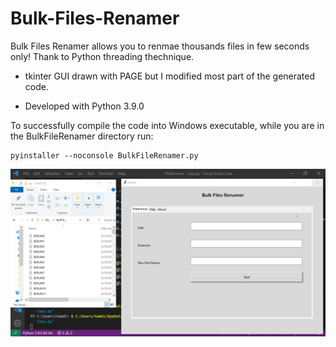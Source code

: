 # Bulk-Files-Renamer

Bulk Files Renamer allows you to renmae thousands files in few seconds only! Thank to Python threading thechnique.


- tkinter GUI drawn with PAGE but I modified most part of the generated code.

- Developed with Python 3.9.0


To successfully compile the code into Windows executable, while you are in the BulkFileRenamer directory run:

```
pyinstaller --noconsole BulkFileRenamer.py
```

![BulkFilesRenamer.gif](https://github.com/IT-Support-L2/Bulk-Files-Renamer/blob/main/BulkFilesRenamer.gif)

